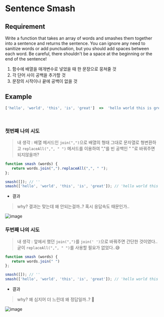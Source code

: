 # Sentence Smash

## Requirement

Write a function that takes an array of words and smashes them together into a sentence and returns the sentence. You can ignore any need to sanitize words or add punctuation, but you should add spaces between each word. Be careful, there shouldn't be a space at the beginning or the end of the sentence!

  1. 함수에 배열을 매개변수로 넣었을 때 한 문장으로 뭉쳐줄 것
  2. 각 단어 사이 공백을 추가할 것
  3. 문장의 시작이나 끝에 공백이 없을 것

## Example

```js
['hello', 'world', 'this', 'is', 'great']  =>  'hello world this is great'
```

<br>

### 첫번째 나의 시도

> 내 생각 : 배열 메서드인 `join(",")`으로 배열의 형태 그대로 문자열로 형변환하고 `replaceAll(",", " ")` 메서드를 이용하여 ","를 빈 공백인 " "로 바꿔주면 되지않을까?

```js
function smash (words) {
   return words.join(",").replaceAll(",", " ");
};

smash([]); // ''
smash(['hello', 'world', 'this', 'is', 'great']); // 'hello world this is great'
```

- 결과

> why? 결과는 맞는데 왜 안되는걸까..? 혹시 응답속도 때문인가..

![image](https://user-images.githubusercontent.com/96808980/172203023-232bab90-6006-42fd-b0de-64992118d7dc.png)


### 두번째 나의 시도

> 내 생각 : 앞에서 했던 `join(",")`를 `join(' ')`으로 바꿔주면 간단한 것이였다.. 굳이 `replaceAll(",", " ")`를 사용할 필요가 없었다..😅

```js
function smash (words) {
   return words.join(" ")
};

smash([]); // ''
smash(['hello', 'world', 'this', 'is', 'great']); // 'hello world this is great'
```

- 결과

> why? 왜 심지어 더 느린데 왜 정답일까..? 🤔

![image](https://user-images.githubusercontent.com/96808980/172204722-0edbea99-dd36-421e-9787-c995de094a0a.png)
